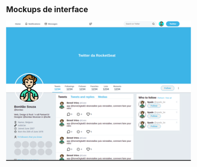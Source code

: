 ## Mockups de interface

![Twitter](https://github.com/manoeljr/layout-twitter/blob/main/twitter.png)
